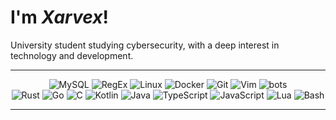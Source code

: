 # I'm *Xarvex*!

University student studying cybersecurity, with a deep interest in technology
and development.


---


<div align="center">
    <div>
        <img src="https://skillicons.dev/icons?i=mysql" alt="MySQL" title="MySQL">
        <img src="https://skillicons.dev/icons?i=regex" alt="RegEx" title="RegEx">
        <img src="https://skillicons.dev/icons?i=linux" alt="Linux" title="Linux">
        <img src="https://skillicons.dev/icons?i=docker" alt="Docker" title="Docker">
        <img src="https://skillicons.dev/icons?i=git" alt="Git" title="Git">
        <img src="https://skillicons.dev/icons?i=vim" alt="Vim" title="Vim">
        <img src="https://skillicons.dev/icons?i=bots" alt="bots" title="bots">
    </div>
    <div>
        <img src="https://skillicons.dev/icons?i=rust" alt="Rust" title="Rust">
        <img src="https://skillicons.dev/icons?i=go" alt="Go" title="Go">
        <img src="https://skillicons.dev/icons?i=c" alt="C" title="C">
        <img src="https://skillicons.dev/icons?i=kotlin" alt="Kotlin" title="Kotlin">
        <img src="https://skillicons.dev/icons?i=java" alt="Java" title="Java">
        <img src="https://skillicons.dev/icons?i=ts" alt="TypeScript" title="TypeScript">
        <img src="https://skillicons.dev/icons?i=js" alt="JavaScript" title="JavaScript">
        <img src="https://skillicons.dev/icons?i=lua" alt="Lua" title="Lua">
        <img src="https://skillicons.dev/icons?i=bash" alt="Bash" title="Bash">
    </div>
</div>


---
